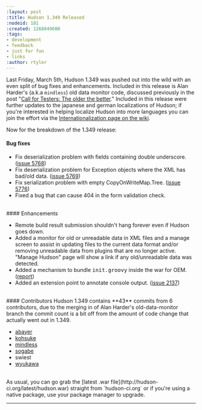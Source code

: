 ```yaml
---
:layout: post
:title: Hudson 1.349 Released
:nodeid: 181
:created: 1268049600
:tags:
- development
- feedback
- just for fun
- links
:author: rtyler
---
```

Last Friday, March 5th, Hudson 1.349 was pushed out into the wild with an even split of bug fixes and enhancements. Included in this release is Alan Harder's (a.k.a `mindless`) old data monitor code, discussed previously in the post "[Call for Testers: The older the better](http://blog.hudson-ci.org/content/call-testers-older-better)." Included in this release were further updates to the japanese and german localizations of Hudson; if you're interested in helping localize Hudson into more languages you can join the effort via the [Internationalization page on the wiki](http://wiki.hudson-ci.org/display/HUDSON/Internationalization).


Now for the breakdown of the 1.349 release:


#### Bug fixes
<ul class=image> 
  <li class=bug> 
    Fix deserialization problem with fields containing double underscore.
    (<a href="http://issues.hudson-ci.org/browse/HUDSON-5768">issue 5768</a>)
  <li class=bug> 
    Fix deserialization problem for Exception objects where the XML has bad/old data.
    (<a href="http://issues.hudson-ci.org/browse/HUDSON-5769">issue 5769</a>)
  <li class=bug> 
    Fix serialization problem with empty CopyOnWriteMap.Tree.
    (<a href="http://issues.hudson-ci.org/browse/HUDSON-5776">issue 5776</a>)
  <li class=bug> 
    Fixed a bug that can cause 404 in the form validation check.
</ul> 

<br clear="all"/>
#### Enhancements
<ul>
  <li class=rfe> 
    Remote build result submission shouldn't hang forever even if Hudson goes down.
  <li class=rfe> 
    Added a monitor for old or unreadable data in XML files and a manage screen to assist
    in updating files to the current data format and/or removing unreadable data from plugins
    that are no longer active.  "Manage Hudson" page will show a link if any old/unreadable
    data was detected.
  <li class=rfe> 
    Added a mechanism to bundle <tt>init.groovy</tt> inside the war for OEM.
    (<a href="http://n4.nabble.com/preconfigured-hudson-war-tp1575216p1575216.html">report</a>)
  <li class=rfe> 
    Added an extension point to annotate console output.
    (<a href="http://issues.hudson-ci.org/browse/HUDSON-2137">issue 2137</a>)</ul>


<br clear="all"/>
#### Contributors
Hudson 1.349 contains **43** commits from 6 contributors, due to the merging in of Alan Harder's old-data-monitor branch the commit count is a bit off from the amount of code change that actually went out in 1.349.

* <a id="aptureLink_AkeTULcLLb" href="http://twitter.com/abayer">abayer</a>
* <a id="aptureLink_YaPunVjeFQ" href="http://twitter.com/kohsukekawa">kohsuke</a>
* <a id="aptureLink_XwoYyUAc5v" href="http://blogs.sun.com/mindless">mindless</a>
* <a id="aptureLink_IPwBJtA60V" href="http://twitter.com/ssogabe">sogabe</a>
* swiest
* <a id="aptureLink_VY2dBrA1mQ" href="http://twitter.com/wyukawa">wyukawa</a>



<br clear="all"/>
As usual, you can go grab the [latest .war file](http://hudson-ci.org/latest/hudson.war) straight from `hudson-ci.org` or if you're using a native package, use your package manager to upgrade.

----
<!--break-->
